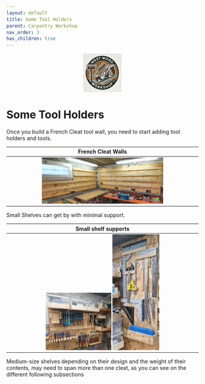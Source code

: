 ```yaml
---
layout: default
title: Some Tool Holders
parent: Carpentry Workshop
nav_order: 3
has_children: true
---
```

<p align="center"> <img src="../../media/www_logo.png" width="20%" height="20%"/> </p>

# Some Tool Holders

Once you build a French Cleat tool wall, you need to start adding 
tool holders and tools. 


|                                                                          French Cleat Walls                                                                          |
|:--------------------------------------------------------------------------------------------------------------------------------------------------------------------:|
| [<img alt="image" height="65%" src="/media/French Cleat System.jpg" width="65%"/>](https://garlatti.github.io/media/French%20Cleat%20System.jpg) |



Small Shelves can get by with minimal support. 

|                                                                                                                                                            Small shelf supports                                                                                                                                                            |
|:------------------------------------------------------------------------------------------------------------------------------------------------------------------------------------------------------------------------------------------------------------------------------------------------------------------------------------------:|
| [<img alt="image" height="35%" src="/media/Small Tool Holders.jpg" width="35%"/>](https://garlatti.github.io/media/Small%20Tool%20Holders.jpg)  [<img alt="image" height="25%" src="/media/Small Tool Holders_1.jpg" width="25%"/>](https://garlatti.github.io/media/Small%20Tool%20Holders_1.jpg) |

Medium-size shelves depending on their design and the weight 
of their contents, may need to span more than one cleat, 
as you can see on the different following subsections
